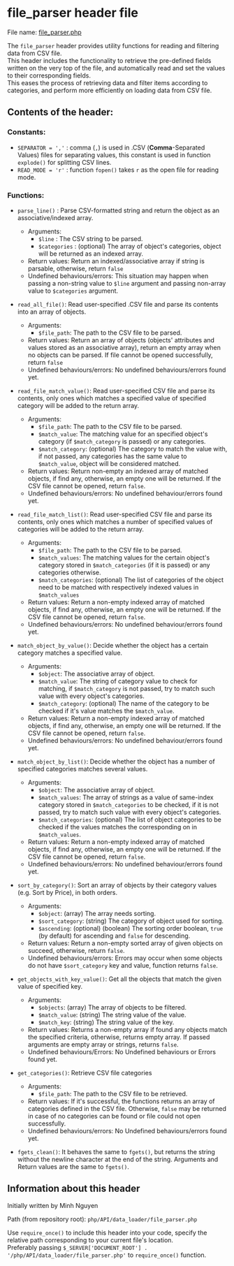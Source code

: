 # file_parser header file
File name: [file_parser.php](../data/file_parser.php)

The `file_parser` header provides utility functions for reading and filtering data from CSV file.  
This header includes the functionality to retrieve the pre-defined fields written on the very top of the file, and
automatically read and set the values to their corresponding fields.  
This eases the process of retrieving data and filter items according to categories, and perform more efficiently on
loading data from CSV file.

## Contents of the header:
### Constants:
- `SEPARATOR = ','` : comma (`,`) is used in .CSV (**Comma**-Separated Values) files for separating values, this
constant is used in function `explode()` for splitting CSV lines.
- `READ_MODE = 'r'` : function `fopen()` takes `r` as the open file for reading mode.


### Functions:
- `parse_line()` : Parse CSV-formatted string and return the object as an associative/indexed array.
    - Arguments:
        - `$line` : The CSV string to be parsed.
        - `$categories` : (optional) The array of object's categories, object will be returned as an indexed array.
    - Return values: Return an indexed/associative array if string is parsable, otherwise, return `false`
    - Undefined behaviours/errors: This situation may happen when passing a non-string value to `$line` argument and
      passing non-array value to
        `$categories` argument.

- `read_all_file()`: Read user-specified .CSV file and parse its contents into an array of objects.
    - Arguments:
        - `$file_path`: The path to the CSV file to be parsed.
    - Return values: Return an array of objects (objects' attributes and values stored as an associative array),
      return an empty array when no objects can be parsed. If file cannot be opened successfully, return `false`
    - Undefined behaviours/errors: No undefined behaviours/errors found yet.
  
- `read_file_match_value()`: Read user-specified CSV file and parse its contents, only ones which matches a specified
  value of specified category will be added to the return array.
    - Arguments:
        - `$file_path`: The path to the CSV file to be parsed.
        - `$match_value`: The matching value for an specified object's category (if `$match_category` is passed) or
          any categories.
        - `$match_category`: (optional) The category to match the value with, if not passed, any categories has the
          same value to `$match_value`, object will be considered matched.
    - Return values: Return non-empty an indexed array of matched objects, if find any, otherwise, an 
      empty one will be returned. If the CSV file cannot be opened, return `false`.
    - Undefined behaviours/errors: No undefined behaviour/errors found yet.

- `read_file_match_list()`: Read user-specified CSV file and parse its contents, only ones which matches a number of
  specified values of categories will be added to the return array.
    - Arguments:
        - `$file_path`: The path to the CSV file to be parsed.
        - `$match_values`: The matching values for the certain object's category stored in `$match_categories` (if it is passed) or
        any categories otherwise.
        - `$match_categories`: (optional) The list of categories of the object need to be matched with respectively indexed values in `$match_values`
    - Return values: Return a non-empty indexed array of matched objects, if find any, otherwise, an empty one will be
      returned. If the CSV file cannot be opened, return `false`.
    - Undefined behaviours/errors: No undefined behaviour/errors found yet.

- `match_object_by_value()`: Decide whether the object has a certain category matches a specified value.
    - Arguments:
        - `$object`: The associative array of object.
        - `$match_value`: The string of category value to check for matching, if `$match_category` is not passed, try to
          match such value with every object's categories.
        - `$match_category`: (optional) The name of the category to be checked if it's value matches the `$match_value`.
    - Return values: Return a non-empty indexed array of matched objects, if find any, otherwise, an empty one will be
    returned. If the CSV file cannot be opened, return `false`.
    - Undefined behaviours/errors: No undefined behaviour/errors found yet.

- `match_object_by_list()`: Decide whether the object has a number of specified categories matches several values.
    - Arguments:
        - `$object`: The associative array of object.
        - `$match_values`: The array of strings as a value of same-index category stored in `$match_categories` to be checked, if it is not passed, try to
          match such value with every object's categories.
        - `$match_categories`: (optional) The list of object categories to be checked if the values matches the corresponding on in `$match_values`.
    - Return values: Return a non-empty indexed array of matched objects, if find any, otherwise, an empty one will be
      returned. If the CSV file cannot be opened, return `false`.
    - Undefined behaviours/errors: No undefined behaviour/errors found yet.
    
- `sort_by_category()`: Sort an array of objects by their category values (e.g. Sort by Price), in both orders.
    - Arguments:
        - `$object`: (array) The array needs sorting.
        - `$sort_category`: (string) The category of object used for sorting.
        - `$ascending`: (optional) (boolean) The sorting order boolean, `true` (by default) for ascending and `false` for
          descending.
    - Return values: Return a non-empty sorted array of given objects on succeed, otherwise, return `false`.
    - Undefined behaviours/errors: Errors may occur when some objects do not have `$sort_category` key and value, 
      function returns `false`.

- `get_objects_with_key_value()`: Get all the objects that match the given value of specified key.
    - Arguments:
        - `$objects`: (array) The array of objects to be filtered.
        - `$match_value`: (string) The string value of the value.
        - `$match_key`: (string) The string value of the key.
    - Return values: Returns a non-empty array if found any objects match the specified criteria, otherwise, returns
      empty array. If passed arguments are empty array or strings, returns `false`.
    - Undefined behaviours/Errors: No Undefined behaviours or Errors found yet.
 
- `get_categories()`: Retrieve CSV file categories
    - Arguments:
        - `$file_path`: The path to the CSV file to be retrieved.
    - Return values: If it's successful, the functions returns an array of categories defined in the CSV file.
    Otherwise, `false` may be returned in case of no categories can be found or file could not open successfully.
    - Undefined behaviours/errors: No Undefined behaviours/errors found yet.

- `fgets_clean()`: It behaves the same to `fgets()`, but returns the string without the newline character at the end
of the string. Arguments and Return values are the same to `fgets()`.
  
## Information about this header
Initially written by Minh Nguyen

Path (from repository root): `php/API/data_loader/file_parser.php`  

Use `require_once()` to include this header into your code, specify the relative path corresponding to your current
file's location.  
Preferably passing `$_SERVER['DOCUMENT_ROOT'] . '/php/API/data_loader/file_parser.php'` to `require_once()` function.
 